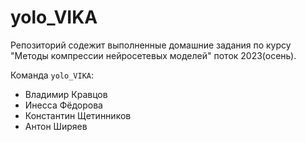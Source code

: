 # yolo_VIKA

Репозиторий содежит выполненные домашние задания по курсу "Методы компрессии нейросетевых моделей" поток 2023(осень).

Команда `yolo_VIKA`:
* Владимир Кравцов
* Инесса Фёдорова 
* Константин Щетинников
* Антон Ширяев
